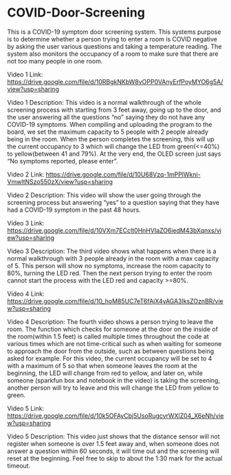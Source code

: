 # COVID-Door-Screening
This is a COVID-19 symptom door screening system. This systems purpose is to determine whether a person trying to enter a room is COVID negative by asking the user various questions and taking a temperature reading. The system also monitors the occupancy of a room to make sure that there are not too many people in one room.

Video 1 Link: https://drive.google.com/file/d/10RBgkNKbW8vOPP0VAnyErfPoyMYO6g5A/view?usp=sharing

Video 1 Description: This video is a normal walkthrough of the whole screening process with starting from 3 feet away, going up to the door, and the user answering all the questions “no” saying they do not have any COVID-19 symptoms. When compiling and uploading the program to the board, we set the maximum capacity to 5 people with 2 people already being in the room. When the person completes the screening, this will up the current occupancy to 3 which will change the LED from green(<=40%) to yellow(between 41 and 79%). At the very end, the OLED screen just says “No symptoms reported, please enter”. 

Video 2 Link: https://drive.google.com/file/d/10U68Vzq-1mPPlWkni-VmwltNSzo550zX/view?usp=sharing

Video 2 Description: This video will show the user going through the screening process but answering “yes” to a question saying that they have had a COVID-19 symptom in the past 48 hours. 

Video 3 Link: https://drive.google.com/file/d/10VXm7ECclt0HnHVIaZO6iedM43bXqnxs/view?usp=sharing

Video 3 Description: The third video shows what happens when there is a normal walkthrough with 3 people already in the room with a max capacity of 5. This person will show no symptoms, increase the room capacity to 80%, turning the LED red. Then the next person trying to enter the room cannot start the process with the LED red and capacity >=80%.

Video 4 Link: https://drive.google.com/file/d/10_hoM85UC7eT6fAjX4yAGA3IksZOznBR/view?usp=sharing


Video 4 Description: The fourth video shows a person trying to leave the room. The function which checks for someone at the door on the inside of the room(within 1.5 feet) is called multiple times throughout the code at various times which are not time-critical such as when waiting for someone to approach the door from the outside, such as between questions being asked for example. For this video, the current occupancy will be set to 4 with a maximum of 5 so that when someone leaves the room at the beginning, the LED will change from red to yellow, and later on, while someone (sparkfun box and notebook in the video) is taking the screening, another person will try to leave and this will change the LED from yellow to green.

Video 5 Link: https://drive.google.com/file/d/10k5OFAyCbj5UsoRugcvrWXlZ04_X6eNh/view?usp=sharing

Video 5 Description: This video just shows that the distance sensor will not register when someone is over 1.5 feet away and, when someone does not answer a question within 60 seconds, it will time out and the screening will reset at the beginning. Feel free to skip to about the 1:30 mark for the actual timeout.

